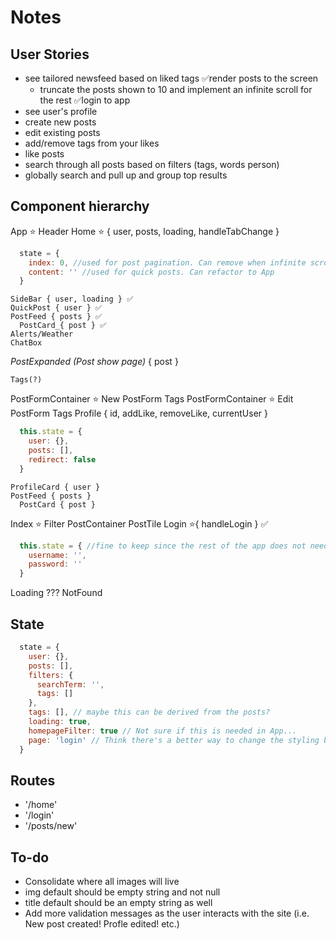 # Notes

## User Stories

+ see tailored newsfeed based on liked tags
  ✅render posts to the screen
  + truncate the posts shown to 10 and implement an infinite scroll for the rest
✅login to app
+ see user's profile
+ create new posts
+ edit existing posts
+ add/remove tags from your likes
+ like posts
+ search through all posts based on filters (tags, words person)
+ globally search and pull up and group top results

## Component hierarchy

App ⭐️
  Header
  Home ⭐️ { user, posts, loading, handleTabChange }
  ```javascript
    state = {
      index: 0, //used for post pagination. Can remove when infinite scroll is implemented. Then content can be moved to App and Home can go back to a functional component
      content: '' //used for quick posts. Can refactor to App
    }
  ```
    SideBar { user, loading } ✅
    QuickPost { user } ✅
    PostFeed { posts } ✅
      PostCard_{ post } ✅
    Alerts/Weather
    ChatBox
  _PostExpanded (Post show page)_ { post }
  <!-- implement comments? research how to do comments and replies in rails tomorrow! -->
    Tags(?)
  PostFormContainer ⭐️ New
    PostForm
    Tags
  PostFormContainer ⭐️ Edit
    PostForm
    Tags
  Profile { id, addLike, removeLike, currentUser }
  ```javascript
    this.state = {
      user: {},
      posts: [],
      redirect: false
    }
  ```
    ProfileCard { user }
    PostFeed { posts }
      PostCard { post }
  Index ⭐️
    Filter
    PostContainer
      PostTile
  Login ⭐️{ handleLogin } ✅
  ```javascript
    this.state = { //fine to keep since the rest of the app does not need to know about this.
      username: '',
      password: ''
    }
  ```
  Loading ???
  NotFound

## State

```javascript
  state = {
    user: {},
    posts: [],
    filters: {
      searchTerm: '',
      tags: []
    },
    tags: [], // maybe this can be derived from the posts?
    loading: true,
    homepageFilter: true // Not sure if this is needed in App...
    page: 'login' // Think there's a better way to change the styling based on page
  }
```

## Routes

  + '/home'
  + '/login'
  + '/posts/new'

## To-do

+ Consolidate where all images will live
+ img default should be empty string and not null
+ title default should be an empty string as well
+ Add more validation messages as the user interacts with the site (i.e. New post created! Profle edited! etc.)